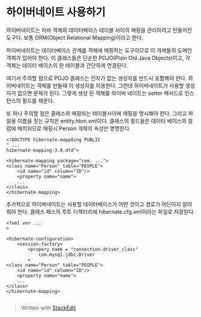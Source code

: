 # 하이버네이트 사용하기

하이버네이트는 자바 객체와 데이터베이스 테이블 사이의 매핑을 관리하려고 만들어진 도구다. 보통 ORM(Object Relational Mapping)이라고 한다. 

하이버네이트는 데이터베이스 관계를 객체에 매핑하는 도구이므로 이 개체들의 도메인 객체가 있어야 한다. 이 클래스들은 단순한 POJO(Plain Old Java Objects)이고, 각 객체는 데이터 베이스의 한 테이블과 간단하게 연결된다. 

여기서 주의할 점으로 POJO 클래스는 인자가 없는 생성자를 반드시 포함해야 한다. 하이버네이트는 객체를 만들때 이 생성자를 이용한다. 그런데 하이버네이트가 사용할 생성자가 없으면 문제가 된다. 그렇게 생성 된 객체를 하이버 네이트는 setter 메서드로 인스턴스의 필드를 채운다. 

또 하나 주의할 점은 클래스와 매핑되는 테이블사이에 매핑을 명시해야 한다.
그리고 파일용 이름을 짓는 규칙은 entity.hbm.xml이다. 클래스의 필드들은 데이터 베이스의 컬럼에 매치되므로 매핑시 Person 개체의 속성만 명명한다. 
```
<!DOCTYPE hibernate-mapp0ing PUBLIC
" ...
hibernate-mapping-3.0.dtd">

<hibernate-mapping package="com. ...">
<class name="Person" table="PEOPLE">
	<id name="id" column="ID"/>
	<property name="name">
	...
</class>
</hibernate-mapping>
```

추가적으로 하이버네이트는 사용할 데이터베이스가 어떤 것이고 경로가 어딘이지 알려줘야 한다. 클래스 패스의 루트 디렉터리에 hibernate.cfg.xml이라는 파일로 저장된다. 

```
<?xml ver ...
>

<hibernate-configuration>
	<session-factory>
		<propery name = "connection.driver_class"
			com.mysql.jdbc.Driver
		<
<class name="Person" table="PEOPLE">
	<id name="id" column="ID"/>
	<property name="name">
	...
</class>
</hibernate-mapping>


```



> Written with [StackEdit](https://stackedit.io/).
<!--stackedit_data:
eyJoaXN0b3J5IjpbNzMyNTMwMDI1LC0xOTMwNTkzNjg5LDg5NT
MyOTgxMCwtMTE1ODI3NTQ4NCwtMTU0MzMyODU4NywxNjM4NDA5
NjMwLDE3OTI2Mzk4MTIsNzMwOTk4MTE2XX0=
-->